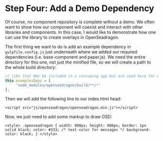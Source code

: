 # Step Four:  Add a Demo Dependency

Of course, no component repository is complete without a demo.  We often want to show how our component will coexist and interact with other libraries and components.  In this case, I would like to demonstrate how one can use the library to create overlays in OpenSeadragon.

The first thing we want to do is add an example dependency in `gulpfile.config.js` just underneath where we added our required dependencies \(i.e. base-component and paper.js\).  We need the entire directory for this one, not just the minified file, so we will create a path to the whole build directory:

```js
// libs that MAY be included in a consuming app but are used here for examples purposes 
this.examplesDeps = [
     'node_modules/openseadragon/build/**/*'
];
```

Then we will add the following line to our index.html head:

```
<script src="js/openseadragon/openseadragon.min.js"></script>
```

Now, we just need to add some markup to draw OSD:

```
<style> .openseadragon { width: 800px; height: 600px; border: 1px solid black; color: #333; /* text color for messages */ background-color: black; } </style>
```
